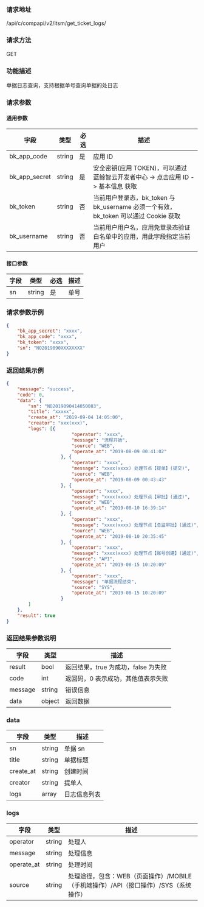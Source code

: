 
### 请求地址

/api/c/compapi/v2/itsm/get_ticket_logs/



### 请求方法

GET


### 功能描述

单据日志查询，支持根据单号查询单据的处日志

### 请求参数


#### 通用参数

| 字段 | 类型 | 必选 |  描述 |
|-----------|------------|--------|------------|
| bk_app_code  |  string    | 是 | 应用 ID     |
| bk_app_secret|  string    | 是 | 安全密钥(应用 TOKEN)，可以通过 蓝鲸智云开发者中心 -&gt; 点击应用 ID -&gt; 基本信息 获取 |
| bk_token     |  string    | 否 | 当前用户登录态，bk_token 与 bk_username 必须一个有效，bk_token 可以通过 Cookie 获取 |
| bk_username  |  string    | 否 | 当前用户用户名，应用免登录态验证白名单中的应用，用此字段指定当前用户 |

#### 接口参数

| 字段        | 类型     | 必选  | 描述                         |
| --------- | ------ | --- | -------------------------- |
| sn        | string | 是   | 单号                       |

### 请求参数示例

```json
{  
    "bk_app_secret": "xxxx", 
    "bk_app_code": "xxxx", 
    "bk_token": "xxxx", 
    "sn": "NO2019090XXXXXXXX"
}  
```

### 返回结果示例

```json
{
    "message": "success",
    "code": 0,
    "data": {
        "sn": "NO2019090414050083",
        "title": "xxxxx",
        "create_at": "2019-09-04 14:05:00",
        "creator": "xxx(xxx)",
        "logs": [{
						"operator": "xxxx",
						"message": "流程开始",
						"source": "WEB",
						"operate_at": "2019-08-09 00:41:02"
					}, {
						"operator": "xxxx",
						"message": "xxxx(xxxx) 处理节点【提单】(提交)",
						"source": "WEB",
						"operate_at": "2019-08-09 00:43:43"
					}, {
						"operator": "xxxx",
						"message": "xxxx(xxxx) 处理节点【审批】(通过)",
						"source": "WEB",
						"operate_at": "2019-08-10 16:39:14"
					}, {
						"operator": "xxxx",
						"message": "xxxx(xxxx) 处理节点【总监审批】(通过)",
						"source": "WEB",
						"operate_at": "2019-08-10 20:35:45"
					}, {
						"operator": "xxxx",
						"message": "xxxx(xxxx) 处理节点【账号创建】(通过)",
						"source": "API",
						"operate_at": "2019-08-15 10:20:09"
					}, {
						"operator": "xxxx",
						"message": "单据流程结束",
						"source": "SYS",
						"operate_at": "2019-08-15 10:20:09"
					}
        ]
    },
    "result": true
}
```

### 返回结果参数说明

| 字段      | 类型        | 描述                      |
| ------- | --------- | ----------------------- |
| result  | bool      | 返回结果，true 为成功，false 为失败   |
| code    | int       | 返回码，0 表示成功，其他值表示失败       |
| message | string    | 错误信息                    |
| data    | object    | 返回数据 |

### data

| 字段                     | 类型     | 描述       |
| ---------------------- | ------ | -------- |
| sn                     | string | 单据 sn     |
| title                  | string | 单据标题     |
| create_at              | string | 创建时间     |
| creator                | string | 提单人      |
| logs              | array    | 日志信息列表    |

### logs

| 字段              | 类型         | 描述         |
| --------------- | ---------- | ---------- |
| operator              | string        | 处理人       |
| message        | string     | 处理信息     |
| operate_at            | string     | 处理时间       |
| source            | string     | 处理途径，包含：WEB（页面操作）/MOBILE（手机端操作）/API（接口操作）/SYS（系统操作）       |